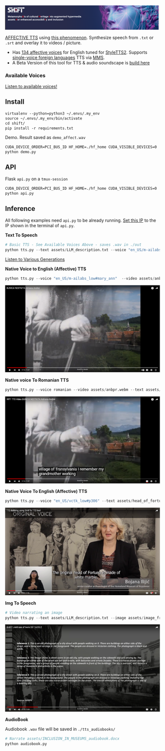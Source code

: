 [![SHIFT TTS](assets/shift_banner.png)](https://shift-europe.eu/)

[AFFECTIVE TTS](https://shift-europe.eu/) using [this phenomenon](https://huggingface.co/dkounadis/artificial-styletts2/discussions/2). Synthesize speech from `.txt` or `.srt` and overlay it to videos / picture.
  - Has [134 affective voices](https://audeering.github.io/shift/) for English tuned for [StyleTTS2](https://github.com/yl4579/StyleTTS2). Supports [single-voice foreign languages](https://github.com/audeering/shift/blob/main/Utils/all_langs.csv) TTS via [MMS](https://huggingface.co/spaces/mms-meta/MMS).
  - A Beta Version of this tool for TTS & audio soundscape is [build here](https://huggingface.co/dkounadis/artificial-styletts2)

### Available Voices

<a href="https://audeering.github.io/shift/">Listen to available voices!</a>

## Install

```
virtualenv --python=python3 ~/.envs/.my_env
source ~/.envs/.my_env/bin/activate
cd shift/
pip install -r requirements.txt
```

Demo. Result saved as `demo_affect.wav`

```
CUDA_DEVICE_ORDER=PCI_BUS_ID HF_HOME=./hf_home CUDA_VISIBLE_DEVICES=0 python demo.py
```

## API

Flask `api.py` on a `tmux-session`

```
CUDA_DEVICE_ORDER=PCI_BUS_ID HF_HOME=./hf_home CUDA_VISIBLE_DEVICES=0 python api.py
```

## Inference

All following examples need `api.py` to be already running. [Set this IP](https://github.com/audeering/shift/blob/main/tts.py#L85) to the IP shown in the terminal of `api.py`.


**Text To Speech**



```python
# Basic TTS - See Available Voices Above - saves .wav in ./out
python tts.py --text assets/LLM_description.txt --voice "en_US/m-ailabs_low#mary_ann"
```

[Listen to Various Generations](https://huggingface.co/dkounadis/artificial-styletts2/discussions/4)

**Native Voice to English (Affective) TTS**

```python
python tts.py --voice "en_US/m-ailabs_low#mary_ann"  --video assets/anbpr.webm --text assets/anbpr.en.srt
```

[![Native voice > TTS (en)](assets/native_video_thumb.png)](https://youtu.be/9tecQ6amHaY)

**Native voice To Romanian TTS**

```python
python tts.py --voice romanian --video assets/anbpr.webm --text assets/anbpr.ro.srt
```

[![Native voice > TTS (ro)](assets/tts_video_thumb.png)](https://youtu.be/6bYcD2IZvoU)


**Native Voice To English (Affective) TTS**

```python
python tts.py --voice "en_US/vctk_low#p306" --text assets/head_of_fortuna_en.srt --video assets/head_of_fortuna.mp4
```

[![Review demo SHIFT](assets/review_demo_thumb.png)](https://www.youtube.com/watch?v=bpt7rOBENcQ)

**Img To Speech**

```python
# Video narrating an image
python tts.py --text assets/LLM_description.txt --image assets/image_from_T31.jpg --voice "en_US/cmu-arctic_low#jmk"
```

[![Captions To Video](assets/caption_to_video_thumb.png)](https://youtu.be/EjZpa8NI_gA)


**AudioBook**

Audiobook `.wav` file will be saved in `./tts_audiobooks/`

```python
# Narrate assets/INCLUSION_IN_MUSEUMS_audiobook.docx
python audiobook.py
```